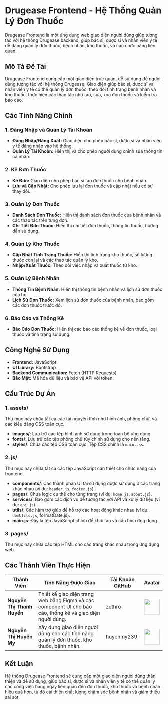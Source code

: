 # Drugease Frontend - Hệ Thống Quản Lý Đơn Thuốc

Drugease Frontend là một ứng dụng web giao diện người dùng giúp tương tác với hệ thống Drugease backend, giúp bác sĩ, dược sĩ và nhân viên y tế dễ dàng quản lý đơn thuốc, bệnh nhân, kho thuốc, và các chức năng liên quan.

## Mô Tả Đề Tài

Drugease Frontend cung cấp một giao diện trực quan, dễ sử dụng để người dùng tương tác với hệ thống Drugease. Giao diện giúp bác sĩ, dược sĩ và nhân viên y tế có thể quản lý đơn thuốc, theo dõi tình trạng bệnh nhân và kho thuốc, thực hiện các thao tác như tạo, sửa, xóa đơn thuốc và kiểm tra báo cáo.

## Các Tính Năng Chính

### 1. Đăng Nhập và Quản Lý Tài Khoản
- **Đăng Nhập/Đăng Xuất:** Giao diện cho phép bác sĩ, dược sĩ và nhân viên y tế đăng nhập vào hệ thống.
- **Quản Lý Tài Khoản:** Hiển thị và cho phép người dùng chỉnh sửa thông tin cá nhân.

### 2. Kê Đơn Thuốc
- **Kê Đơn:** Giao diện cho phép bác sĩ tạo đơn thuốc cho bệnh nhân.
- **Lưu và Cập Nhật:** Cho phép lưu lại đơn thuốc và cập nhật nếu có sự thay đổi.

### 3. Quản Lý Đơn Thuốc
- **Danh Sách Đơn Thuốc:** Hiển thị danh sách đơn thuốc của bệnh nhân và các thao tác trên từng đơn.
- **Chi Tiết Đơn Thuốc:** Hiển thị chi tiết đơn thuốc, thông tin thuốc, hướng dẫn sử dụng.

### 4. Quản Lý Kho Thuốc
- **Cập Nhật Tình Trạng Thuốc:** Hiển thị tình trạng kho thuốc, số lượng thuốc còn lại và các thao tác quản lý kho.
- **Nhập/Xuất Thuốc:** Theo dõi việc nhập và xuất thuốc từ kho.

### 5. Quản Lý Bệnh Nhân
- **Thông Tin Bệnh Nhân:** Hiển thị thông tin bệnh nhân và lịch sử đơn thuốc của họ.
- **Lịch Sử Đơn Thuốc:** Xem lịch sử đơn thuốc của bệnh nhân, bao gồm các đơn thuốc trước đó.

### 6. Báo Cáo và Thống Kê
- **Báo Cáo Đơn Thuốc:** Hiển thị các báo cáo thống kê về đơn thuốc, loại thuốc và tình trạng sử dụng.

## Công Nghệ Sử Dụng

- **Frontend:** JavaScript
- **UI Library:** Bootstrap
- **Backend Communication:** Fetch (HTTP Requests)
- **Bảo Mật:** Mã hóa dữ liệu và bảo vệ API với token.


## Cấu Trúc Dự Án

### 1. **assets/**
Thư mục này chứa tất cả các tài nguyên tĩnh như hình ảnh, phông chữ, và các kiểu dáng CSS toàn cục.

- **images/**:  Lưu trữ các tệp hình ảnh sử dụng trong toàn bộ ứng dụng.
- **fonts/**: Lưu trữ các tệp phông chữ tùy chỉnh sử dụng cho nền tảng.
- **styles/**: Chứa các tệp CSS toàn cục. Tệp CSS chính là `main.css`.

### 2. **js/**
Thư mục này chứa tất cả các tệp JavaScript cần thiết cho chức năng của frontend.

- **components/**: Các thành phần UI tái sử dụng được sử dụng ở các trang khác nhau (ví dụ: `header.js`, `footer.js`).
- **pages/**: Chứa logic cụ thể cho từng trang (ví dụ: `home.js`, `about.js`).
- **services/**: Bao gồm các dịch vụ để tương tác với API và xử lý dữ liệu (ví dụ: `api.js`).
- **utils/**: Các hàm trợ giúp để hỗ trợ các hoạt động khác nhau (ví dụ: `domUtils.js`, formatDate.js).
- **main.js**: Đây là tệp JavaScript chính để khởi tạo và cấu hình ứng dụng.

### 3. **pages/**
Thư mục này chứa các tệp HTML cho các trang khác nhau trong ứng dụng web.

## Các Thành Viên Thực Hiện

| Thành Viên                  | Tính Năng Được Giao                                                         | Tài Khoản GitHub                  | Avatar                                |
|------------------------------|----------------------------------------------------------------------------|-----------------------------------|---------------------------------------|
| **Nguyễn Thị Thanh Huyến**   | Thiết kế giao diện trang web bằng Figma và các component UI cho báo cáo, thống kê và giao diện người dùng. | [zethro](https://github.com/zethro) | <img src="https://avatars.githubusercontent.com/zethro" width="50" height="50" /> |
| **Nguyễn Thị Huyền My**      | Xây dựng giao diện người dùng cho các tính năng quản lý đơn thuốc, kho thuốc, bệnh nhân. | [huyenmy239](https://github.com/huyenmy239) | <img src="https://avatars.githubusercontent.com/huyenmy239" width="50" height="50" /> |



## Kết Luận

Hệ thống Drugease Frontend sẽ cung cấp một giao diện người dùng thân thiện và dễ sử dụng, giúp bác sĩ, dược sĩ và nhân viên y tế có thể quản lý các công việc hàng ngày liên quan đến đơn thuốc, kho thuốc và bệnh nhân hiệu quả hơn, từ đó cải thiện chất lượng chăm sóc bệnh nhân và giảm thiểu sai sót.
